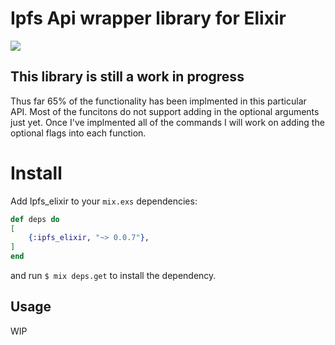 # Ipfs Api wrapper library for Elixir

![](https://ipfs.io/ipfs/QmQJ68PFMDdAsgCZvA1UVzzn18asVcf7HVvCDgpjiSCAse)


## This library is still a work in progress

Thus far 65% of the functionality has been implmented in this particular API.  Most of the funcitons do not support adding in the optional arguments just yet.  Once I've implmented all of the commands I will work on adding the optional flags into each function. 

# Install

Add Ipfs_elixir to your `mix.exs` dependencies:
```elixir
def deps do
[
    {:ipfs_elixir, "~> 0.0.7"},
]
end
```

and run `$ mix deps.get` to install the dependency.  

## Usage

WIP

